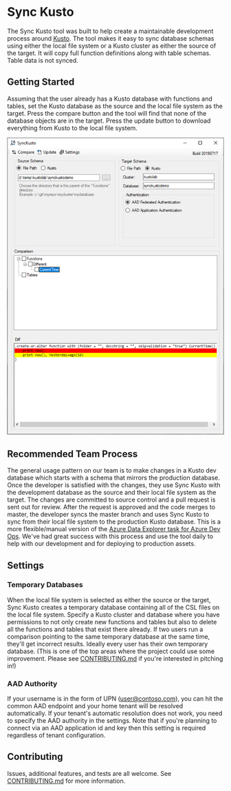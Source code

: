 # Sync Kusto

The Sync Kusto tool was built to help create a maintainable development process around [Kusto](https://docs.microsoft.com/en-us/azure/data-explorer/). The tool makes it easy to sync database schemas using either the local file system or a Kusto cluster as either the source of the target. It will copy full function definitions along with table schemas. Table data is not synced.

## Getting Started
Assuming that the user already has a Kusto database with functions and tables, set the Kusto database as the source and the local file system as the target. Press the compare button and the tool will find that none of the database objects are in the target. Press the update button to download everything from Kusto to the local file system.

![Screenshot](/screenshot.png)

## Recommended Team Process
The general usage pattern on our team is to make changes in a Kusto dev database which starts with a schema that mirrors the production database. Once the developer is satisfied with the changes, they use Sync Kusto with the development database as the source and their local file system as the target. The changes are committed to source control and a pull request is sent out for review. After the request is approved and the code merges to master, the developer syncs the master branch and uses Sync Kusto to sync from their local file system to the production Kusto database. This is a more flexible/manual version of the [Azure Data Explorer task for Azure Dev Ops](https://docs.microsoft.com/en-us/azure/data-explorer/devops). We've had great success with this process and use the tool daily to help with our development and for deploying to production assets.

## Settings
### Temporary Databases
When the local file system is selected as either the source or the target, Sync Kusto creates a temporary database containing all of the CSL files on the local file system. Specify a Kusto cluster and database where you have permissions to not only create new functions and tables but also to delete all the functions and tables that exist there already. If two users run a comparison pointing to the same temporary database at the same time, they'll get incorrect results. Ideally every user has their own temporary database. (This is one of the top areas where the project could use some improvement. Please see [CONTRIBUTING.md](CONTRIBUTING.md) if you're interested in pitching in!)

### AAD Authority
If your username is in the form of UPN (user@contoso.com), you can hit the common AAD endpoint and your home tenant will be resolved automatically. If your tenant's automatic resolution does not work, you need to specify the AAD authority in the settings. Note that if you're planning to connect via an AAD application id and key then this setting is required regardless of tenant configuration.

## Contributing
Issues, additional features, and tests are all welcome. See [CONTRIBUTING.md](CONTRIBUTING.md) for more information.
